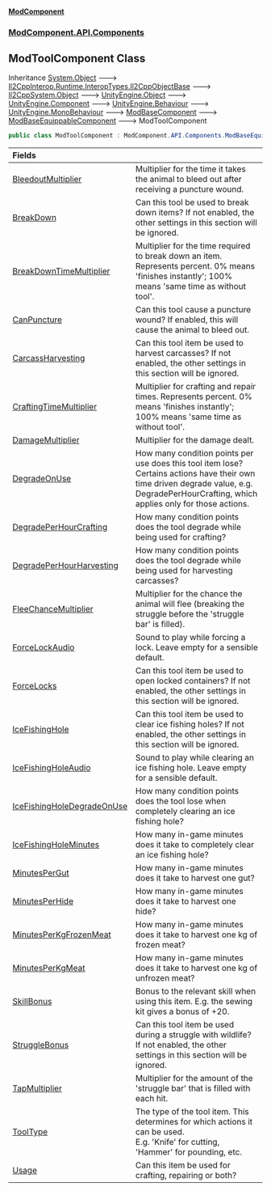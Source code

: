 #### [ModComponent](index.md 'index')
### [ModComponent.API.Components](index.md#ModComponent.API.Components 'ModComponent.API.Components')

## ModToolComponent Class

Inheritance [System.Object](https://docs.microsoft.com/en-us/dotnet/api/System.Object 'System.Object') &#129106; [Il2CppInterop.Runtime.InteropTypes.Il2CppObjectBase](https://docs.microsoft.com/en-us/dotnet/api/Il2CppInterop.Runtime.InteropTypes.Il2CppObjectBase 'Il2CppInterop.Runtime.InteropTypes.Il2CppObjectBase') &#129106; [Il2CppSystem.Object](https://docs.microsoft.com/en-us/dotnet/api/Il2CppSystem.Object 'Il2CppSystem.Object') &#129106; [UnityEngine.Object](https://docs.microsoft.com/en-us/dotnet/api/UnityEngine.Object 'UnityEngine.Object') &#129106; [UnityEngine.Component](https://docs.microsoft.com/en-us/dotnet/api/UnityEngine.Component 'UnityEngine.Component') &#129106; [UnityEngine.Behaviour](https://docs.microsoft.com/en-us/dotnet/api/UnityEngine.Behaviour 'UnityEngine.Behaviour') &#129106; [UnityEngine.MonoBehaviour](https://docs.microsoft.com/en-us/dotnet/api/UnityEngine.MonoBehaviour 'UnityEngine.MonoBehaviour') &#129106; [ModBaseComponent](ModBaseComponent.md 'ModComponent.API.Components.ModBaseComponent') &#129106; [ModBaseEquippableComponent](ModBaseEquippableComponent.md 'ModComponent.API.Components.ModBaseEquippableComponent') &#129106; ModToolComponent

```csharp
public class ModToolComponent : ModComponent.API.Components.ModBaseEquippableComponent
```

| Fields | |
| :--- | :--- |
| [BleedoutMultiplier](ModToolComponent.BleedoutMultiplier.md 'ModComponent.API.Components.ModToolComponent.BleedoutMultiplier') | Multiplier for the time it takes the animal to bleed out after receiving a puncture wound. |
| [BreakDown](ModToolComponent.BreakDown.md 'ModComponent.API.Components.ModToolComponent.BreakDown') | Can this tool be used to break down items? If not enabled, the other settings in this section will be ignored. |
| [BreakDownTimeMultiplier](ModToolComponent.BreakDownTimeMultiplier.md 'ModComponent.API.Components.ModToolComponent.BreakDownTimeMultiplier') | Multiplier for the time required to break down an item.<br/>Represents percent. 0% means 'finishes instantly'; 100% means 'same time as without tool'. |
| [CanPuncture](ModToolComponent.CanPuncture.md 'ModComponent.API.Components.ModToolComponent.CanPuncture') | Can this tool cause a puncture wound? If enabled, this will cause the animal to bleed out. |
| [CarcassHarvesting](ModToolComponent.CarcassHarvesting.md 'ModComponent.API.Components.ModToolComponent.CarcassHarvesting') | Can this tool item be used to harvest carcasses? If not enabled, the other settings in this section will be ignored. |
| [CraftingTimeMultiplier](ModToolComponent.CraftingTimeMultiplier.md 'ModComponent.API.Components.ModToolComponent.CraftingTimeMultiplier') | Multiplier for crafting and repair times. Represents percent. 0% means 'finishes instantly'; 100% means 'same time as without tool'. |
| [DamageMultiplier](ModToolComponent.DamageMultiplier.md 'ModComponent.API.Components.ModToolComponent.DamageMultiplier') | Multiplier for the damage dealt. |
| [DegradeOnUse](ModToolComponent.DegradeOnUse.md 'ModComponent.API.Components.ModToolComponent.DegradeOnUse') | How many condition points per use does this tool item lose?<br/>Certains actions have their own time driven degrade value, e.g. DegradePerHourCrafting, which applies only for those actions. |
| [DegradePerHourCrafting](ModToolComponent.DegradePerHourCrafting.md 'ModComponent.API.Components.ModToolComponent.DegradePerHourCrafting') | How many condition points does the tool degrade while being used for crafting? |
| [DegradePerHourHarvesting](ModToolComponent.DegradePerHourHarvesting.md 'ModComponent.API.Components.ModToolComponent.DegradePerHourHarvesting') | How many condition points does the tool degrade while being used for harvesting carcasses? |
| [FleeChanceMultiplier](ModToolComponent.FleeChanceMultiplier.md 'ModComponent.API.Components.ModToolComponent.FleeChanceMultiplier') | Multiplier for the chance the animal will flee (breaking the struggle before the 'struggle bar' is filled). |
| [ForceLockAudio](ModToolComponent.ForceLockAudio.md 'ModComponent.API.Components.ModToolComponent.ForceLockAudio') | Sound to play while forcing a lock. Leave empty for a sensible default. |
| [ForceLocks](ModToolComponent.ForceLocks.md 'ModComponent.API.Components.ModToolComponent.ForceLocks') | Can this tool item be used to open locked containers? If not enabled, the other settings in this section will be ignored. |
| [IceFishingHole](ModToolComponent.IceFishingHole.md 'ModComponent.API.Components.ModToolComponent.IceFishingHole') | Can this tool item be used to clear ice fishing holes? If not enabled, the other settings in this section will be ignored. |
| [IceFishingHoleAudio](ModToolComponent.IceFishingHoleAudio.md 'ModComponent.API.Components.ModToolComponent.IceFishingHoleAudio') | Sound to play while clearing an ice fishing hole. Leave empty for a sensible default. |
| [IceFishingHoleDegradeOnUse](ModToolComponent.IceFishingHoleDegradeOnUse.md 'ModComponent.API.Components.ModToolComponent.IceFishingHoleDegradeOnUse') | How many condition points does the tool lose when completely clearing an ice fishing hole? |
| [IceFishingHoleMinutes](ModToolComponent.IceFishingHoleMinutes.md 'ModComponent.API.Components.ModToolComponent.IceFishingHoleMinutes') | How many in-game minutes does it take to completely clear an ice fishing hole? |
| [MinutesPerGut](ModToolComponent.MinutesPerGut.md 'ModComponent.API.Components.ModToolComponent.MinutesPerGut') | How many in-game minutes does it take to harvest one gut? |
| [MinutesPerHide](ModToolComponent.MinutesPerHide.md 'ModComponent.API.Components.ModToolComponent.MinutesPerHide') | How many in-game minutes does it take to harvest one hide? |
| [MinutesPerKgFrozenMeat](ModToolComponent.MinutesPerKgFrozenMeat.md 'ModComponent.API.Components.ModToolComponent.MinutesPerKgFrozenMeat') | How many in-game minutes does it take to harvest one kg of frozen meat? |
| [MinutesPerKgMeat](ModToolComponent.MinutesPerKgMeat.md 'ModComponent.API.Components.ModToolComponent.MinutesPerKgMeat') | How many in-game minutes does it take to harvest one kg of unfrozen meat? |
| [SkillBonus](ModToolComponent.SkillBonus.md 'ModComponent.API.Components.ModToolComponent.SkillBonus') | Bonus to the relevant skill when using this item. E.g. the sewing kit gives a bonus of +20. |
| [StruggleBonus](ModToolComponent.StruggleBonus.md 'ModComponent.API.Components.ModToolComponent.StruggleBonus') | Can this tool item be used during a struggle with wildlife? If not enabled, the other settings in this section will be ignored. |
| [TapMultiplier](ModToolComponent.TapMultiplier.md 'ModComponent.API.Components.ModToolComponent.TapMultiplier') | Multiplier for the amount of the 'struggle bar' that is filled with each hit. |
| [ToolType](ModToolComponent.ToolType.md 'ModComponent.API.Components.ModToolComponent.ToolType') | The type of the tool item. This determines for which actions it can be used.<br/>E.g. 'Knife' for cutting, 'Hammer' for pounding, etc. |
| [Usage](ModToolComponent.Usage.md 'ModComponent.API.Components.ModToolComponent.Usage') | Can this item be used for crafting, repairing or both? |
